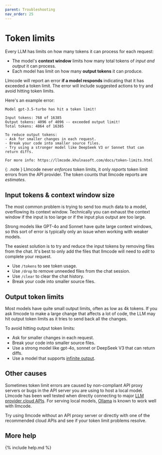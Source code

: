 ```yaml
---
parent: Troubleshooting
nav_order: 25
---
```


# Token limits

Every LLM has limits on how many tokens it can process for each request:

- The model's **context window** limits how many total tokens of
*input and output* it can process.
- Each model has limit on how many **output tokens** it can
produce.

Llmcode will report an error **if a model responds** indicating that
it has exceeded a token limit.
The error will include suggested actions to try and
avoid hitting token limits.

Here's an example error: 

```
Model gpt-3.5-turbo has hit a token limit!

Input tokens: 768 of 16385
Output tokens: 4096 of 4096 -- exceeded output limit!
Total tokens: 4864 of 16385

To reduce output tokens:
- Ask for smaller changes in each request.
- Break your code into smaller source files.
- Try using a stronger model like DeepSeek V3 or Sonnet that can return diffs.

For more info: https://llmcode.khulnasoft.com/docs/token-limits.html
```

{: .note }
Llmcode never *enforces* token limits, it only *reports* token limit errors
from the API provider.
The token counts that llmcode reports are *estimates*.

## Input tokens & context window size

The most common problem is trying to send too much data to a 
model,
overflowing its context window.
Technically you can exhaust the context window if the input is
too large or if the input plus output are too large.

Strong models like GPT-4o and Sonnet have quite
large context windows, so this sort of error is
typically only an issue when working with weaker models.

The easiest solution is to try and reduce the input tokens
by removing files from the chat.
It's best to only add the files that llmcode will need to *edit*
to complete your request.

- Use `/tokens` to see token usage.
- Use `/drop` to remove unneeded files from the chat session.
- Use `/clear` to clear the chat history.
- Break your code into smaller source files.

## Output token limits

Most models have quite small output limits, often as low
as 4k tokens.
If you ask llmcode to make a large change that affects a lot
of code, the LLM may hit output token limits
as it tries to send back all the changes.

To avoid hitting output token limits:

- Ask for smaller changes in each request.
- Break your code into smaller source files.
- Use a strong model like gpt-4o, sonnet or DeepSeek V3 that can return diffs.
- Use a model that supports [infinite output](/docs/more/infinite-output.html).

## Other causes

Sometimes token limit errors are caused by 
non-compliant API proxy servers
or bugs in the API server you are using to host a local model.
Llmcode has been well tested when directly connecting to 
major 
[LLM provider cloud APIs](https://llmcode.khulnasoft.com/docs/llms.html).
For serving local models, 
[Ollama](https://llmcode.khulnasoft.com/docs/llms/ollama.html) is known to work well with llmcode.

Try using llmcode without an API proxy server
or directly with one of the recommended cloud APIs
and see if your token limit problems resolve.

## More help

{% include help.md %}
